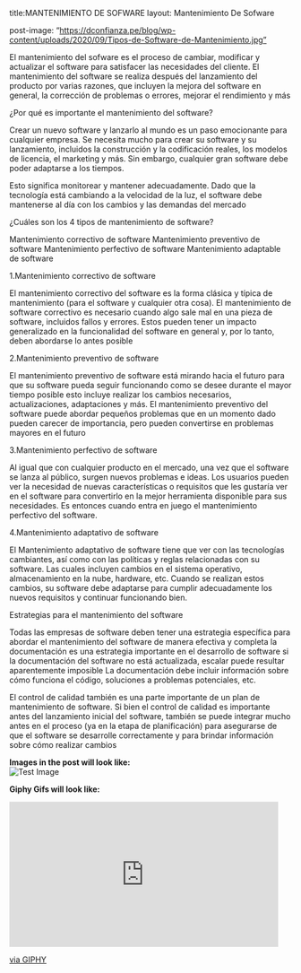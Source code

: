 
title:MANTENIMIENTO DE SOFWARE
layout: Mantenimiento De Sofware

post-image: “https://dconfianza.pe/blog/wp-content/uploads/2020/09/Tipos-de-Software-de-Mantenimiento.jpg”

El mantenimiento del sofware es el proceso de cambiar, modificar y actualizar el software para satisfacer las necesidades del cliente. El mantenimiento del software se realiza después del lanzamiento del producto por varias razones, que incluyen la mejora del software en general, la corrección de problemas o errores, mejorar el rendimiento y más

¿Por qué es importante el mantenimiento del software?

Crear un nuevo software y lanzarlo al mundo es un paso emocionante para cualquier empresa. Se necesita mucho para crear su software y su lanzamiento, incluidos la construcción y la codificación reales, los modelos de licencia, el marketing y más. Sin embargo, cualquier gran software debe poder adaptarse a los tiempos. 

Esto significa monitorear y mantener adecuadamente. Dado que la tecnología está cambiando a la velocidad de la luz, el software debe mantenerse al día con los cambios y las demandas del mercado

¿Cuáles son los 4 tipos de mantenimiento de software? 

Mantenimiento correctivo de software
Mantenimiento preventivo de software
Mantenimiento perfectivo de software
Mantenimiento adaptable de software

1.Mantenimiento correctivo de software

El mantenimiento correctivo del software es la forma clásica y típica de mantenimiento (para el software y cualquier otra cosa). El mantenimiento de software correctivo es necesario cuando algo sale mal en una pieza de software, incluidos fallos y errores. Estos pueden tener un impacto generalizado en la funcionalidad del software en general y, por lo tanto, deben abordarse lo antes posible

2.Mantenimiento preventivo de software

El mantenimiento preventivo de software está mirando hacia el futuro para que su software pueda seguir funcionando como se desee durante el mayor tiempo posible esto incluye realizar los cambios necesarios, actualizaciones, adaptaciones y más. El mantenimiento preventivo del software puede abordar pequeños problemas que en un momento dado pueden carecer de importancia, pero pueden convertirse en problemas mayores en el futuro

3.Mantenimiento perfectivo de software

Al igual que con cualquier producto en el mercado, una vez que el software se lanza al público, surgen nuevos problemas e ideas. Los usuarios pueden ver la necesidad de nuevas características o requisitos que les gustaría ver en el software para convertirlo en la mejor herramienta disponible para sus necesidades. Es entonces cuando entra en juego el mantenimiento perfectivo del software. 

4.Mantenimiento adaptativo de software

El Mantenimiento adaptativo de software tiene que ver con las tecnologías cambiantes, así como con las políticas y reglas relacionadas con su software. Las cuales incluyen cambios en el sistema operativo, almacenamiento en la nube, hardware, etc. Cuando se realizan estos cambios, su software debe adaptarse para cumplir adecuadamente los nuevos requisitos y continuar funcionando bien. 

Estrategias para el mantenimiento del software

Todas las empresas de software deben tener una estrategia específica para abordar el mantenimiento del software de manera efectiva y completa la documentación es una estrategia importante en el desarrollo de software si la documentación del software no está actualizada, escalar puede resultar aparentemente imposible La documentación debe incluir información sobre cómo funciona el código, soluciones a problemas potenciales, etc. 

El control de calidad también es una parte importante de un plan de mantenimiento de software. Si bien el control de calidad es importante antes del lanzamiento inicial del software, también se puede integrar mucho antes en el proceso (ya en la etapa de planificación) para asegurarse de que el software se desarrolle correctamente y para brindar información sobre cómo realizar cambios 


**Images in the post will look like:**<br>
![Test Image](/WhatATheme/assets/images/1280x720%20Placeholder.png)


**Giphy Gifs will look like:**<br>
<iframe src="https://giphy.com/embed/ZqlvCTNHpqrio" width="480" height="259" frameBorder="0" class="giphy-embed" allowFullScreen></iframe><p><a href="https://giphy.com/gifs/laughing-despicable-me-minions-ZqlvCTNHpqrio">via GIPHY</a></p>

